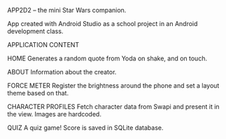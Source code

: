 APP2D2 – the mini Star Wars companion.

App created with Android Studio as a school project in an Android development class.

APPLICATION CONTENT

HOME
Generates a random quote from Yoda on shake, and on touch.

ABOUT
Information about the creator.

FORCE METER
Register the brightness around the phone and set a layout theme based on that.

CHARACTER PROFILES
Fetch character data from Swapi and present it in the view. Images are hardcoded.

QUIZ
A quiz game! Score is saved in SQLite database.